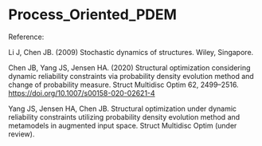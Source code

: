 # Process_Oriented_PDEM

Reference:

Li J, Chen JB. (2009) Stochastic dynamics of structures. Wiley, Singapore.

Chen JB, Yang JS, Jensen HA. (2020) Structural optimization considering dynamic reliability constraints via probability density evolution method and change of probability measure. Struct Multidisc Optim 62, 2499–2516. https://doi.org/10.1007/s00158-020-02621-4

Yang JS, Jensen HA, Chen JB. Structural optimization under dynamic reliability constraints utilizing probability density evolution method and metamodels in augmented input space. Struct Multidisc Optim (under review).
